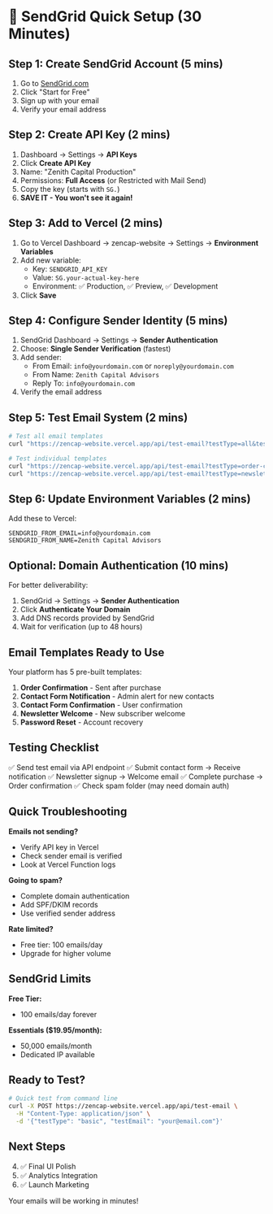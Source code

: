 # 📧 SendGrid Quick Setup (30 Minutes)

## Step 1: Create SendGrid Account (5 mins)
1. Go to [SendGrid.com](https://sendgrid.com)
2. Click "Start for Free"
3. Sign up with your email
4. Verify your email address

## Step 2: Create API Key (2 mins)
1. Dashboard → Settings → **API Keys**
2. Click **Create API Key**
3. Name: "Zenith Capital Production"
4. Permissions: **Full Access** (or Restricted with Mail Send)
5. Copy the key (starts with `SG.`)
6. **SAVE IT - You won't see it again!**

## Step 3: Add to Vercel (2 mins)
1. Go to Vercel Dashboard → zencap-website → Settings → **Environment Variables**
2. Add new variable:
   - Key: `SENDGRID_API_KEY`
   - Value: `SG.your-actual-key-here`
   - Environment: ✅ Production, ✅ Preview, ✅ Development
3. Click **Save**

## Step 4: Configure Sender Identity (5 mins)
1. SendGrid Dashboard → Settings → **Sender Authentication**
2. Choose: **Single Sender Verification** (fastest)
3. Add sender:
   - From Email: `info@yourdomain.com` or `noreply@yourdomain.com`
   - From Name: `Zenith Capital Advisors`
   - Reply To: `info@yourdomain.com`
4. Verify the email address

## Step 5: Test Email System (2 mins)
```bash
# Test all email templates
curl "https://zencap-website.vercel.app/api/test-email?testType=all&testEmail=your@email.com"

# Test individual templates
curl "https://zencap-website.vercel.app/api/test-email?testType=order-confirmation&testEmail=your@email.com"
curl "https://zencap-website.vercel.app/api/test-email?testType=newsletter-welcome&testEmail=your@email.com"
```

## Step 6: Update Environment Variables (2 mins)
Add these to Vercel:
```
SENDGRID_FROM_EMAIL=info@yourdomain.com
SENDGRID_FROM_NAME=Zenith Capital Advisors
```

## Optional: Domain Authentication (10 mins)
For better deliverability:
1. SendGrid → Settings → **Sender Authentication**
2. Click **Authenticate Your Domain**
3. Add DNS records provided by SendGrid
4. Wait for verification (up to 48 hours)

## Email Templates Ready to Use

Your platform has 5 pre-built templates:

1. **Order Confirmation** - Sent after purchase
2. **Contact Form Notification** - Admin alert for new contacts
3. **Contact Form Confirmation** - User confirmation
4. **Newsletter Welcome** - New subscriber welcome
5. **Password Reset** - Account recovery

## Testing Checklist

✅ Send test email via API endpoint
✅ Submit contact form → Receive notification
✅ Newsletter signup → Welcome email
✅ Complete purchase → Order confirmation
✅ Check spam folder (may need domain auth)

## Quick Troubleshooting

**Emails not sending?**
- Verify API key in Vercel
- Check sender email is verified
- Look at Vercel Function logs

**Going to spam?**
- Complete domain authentication
- Add SPF/DKIM records
- Use verified sender address

**Rate limited?**
- Free tier: 100 emails/day
- Upgrade for higher volume

## SendGrid Limits

**Free Tier:**
- 100 emails/day forever

**Essentials ($19.95/month):**
- 50,000 emails/month
- Dedicated IP available

## Ready to Test?

```bash
# Quick test from command line
curl -X POST https://zencap-website.vercel.app/api/test-email \
  -H "Content-Type: application/json" \
  -d '{"testType": "basic", "testEmail": "your@email.com"}'
```

## Next Steps
4. ✅ Final UI Polish
5. ✅ Analytics Integration  
6. ✅ Launch Marketing

Your emails will be working in minutes!